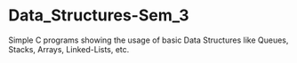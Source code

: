 # Data_Structures-Sem_3

Simple C programs showing the usage of basic Data Structures like Queues, Stacks, Arrays, Linked-Lists, etc.
